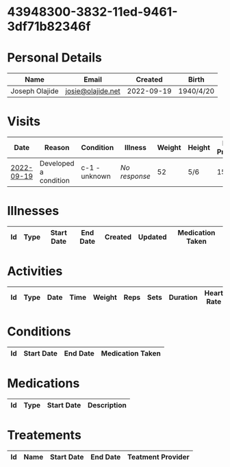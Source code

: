 
# 43948300-3832-11ed-9461-3df71b82346f

# Personal Details

| Name | Email | Created | Birth |
| ---  | ---   | ---     | ---   |
| Joseph Olajide| <josie@olajide.net> | 2022-09-19   | 1940/4/20|

# Visits

| Date | Reason | Condition | Illness | Weight | Height | Blood Pressure | Communication | 
| --- | --- | --- | --- | --- | --- | --- | --- |
| <a href="https://github.com/project-deserve/project-deserve.github.io/issues/1378178187">2022-09-19</a> | Developed a condition | c-1 - unknown | *No response* | 52 | 5/6 | 150 | Video Conference | 

# Illnesses

| Id | Type | Start Date | End Date | Created | Updated | Medication Taken |  
| --- | --- | --- | --- | --- | --- | --- | 


# Activities

| Id | Type | Date | Time | Weight | Reps | Sets | Duration | Heart Rate | Calories Burned |
| --- | --- | --- | --- | --- | --- | --- | --- | --- | --- |


# Conditions

| Id | Start Date | End Date | Medication Taken |  
| --- | --- | --- | --- |


# Medications<a id=meds></a>

| Id | Type | Start Date | Description |
| --- | --- | --- | --- | 


# Treatements

| Id | Name | Start Date | End Date | Teatment Provider |  
| --- | --- | --- | --- | -- |
